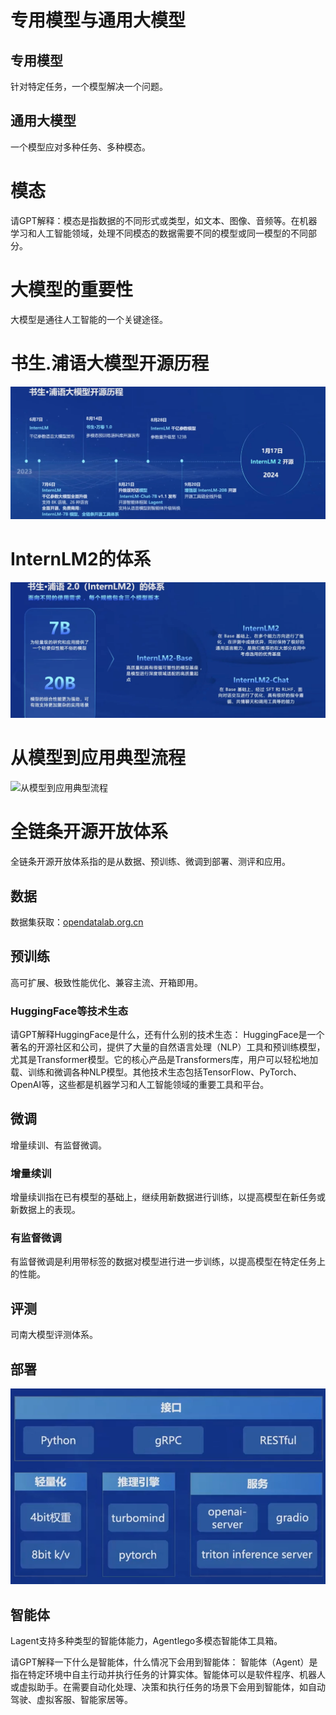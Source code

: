 # 专用模型与通用大模型

## 专用模型
针对特定任务，一个模型解决一个问题。

## 通用大模型
一个模型应对多种任务、多种模态。

# 模态
请GPT解释：模态是指数据的不同形式或类型，如文本、图像、音频等。在机器学习和人工智能领域，处理不同模态的数据需要不同的模型或同一模型的不同部分。

# 大模型的重要性
大模型是通往人工智能的一个关键途径。

# 书生.浦语大模型开源历程
![书生.浦语大模型开源历程](Note_1/书生浦语大模型开源历程.png)

# InternLM2的体系
![InternLM2的体系](Note_1/2.0的体系.png)

# 从模型到应用典型流程
![从模型到应用典型流程](path/to/your/image.png)

# 全链条开源开放体系
全链条开源开放体系指的是从数据、预训练、微调到部署、测评和应用。

## 数据
数据集获取：[opendatalab.org.cn](http://opendatalab.org.cn)

## 预训练
高可扩展、极致性能优化、兼容主流、开箱即用。

### HuggingFace等技术生态
请GPT解释HuggingFace是什么，还有什么别的技术生态：
HuggingFace是一个著名的开源社区和公司，提供了大量的自然语言处理（NLP）工具和预训练模型，尤其是Transformer模型。它的核心产品是Transformers库，用户可以轻松地加载、训练和微调各种NLP模型。其他技术生态包括TensorFlow、PyTorch、OpenAI等，这些都是机器学习和人工智能领域的重要工具和平台。

## 微调
增量续训、有监督微调。

### 增量续训
增量续训指在已有模型的基础上，继续用新数据进行训练，以提高模型在新任务或新数据上的表现。

### 有监督微调
有监督微调是利用带标签的数据对模型进行进一步训练，以提高模型在特定任务上的性能。

## 评测
司南大模型评测体系。

## 部署
![部署](Note_1/部署.png)

## 智能体
Lagent支持多种类型的智能体能力，Agentlego多模态智能体工具箱。

请GPT解释一下什么是智能体，什么情况下会用到智能体：
智能体（Agent）是指在特定环境中自主行动并执行任务的计算实体。智能体可以是软件程序、机器人或虚拟助手。在需要自动化处理、决策和执行任务的场景下会用到智能体，如自动驾驶、虚拟客服、智能家居等。

